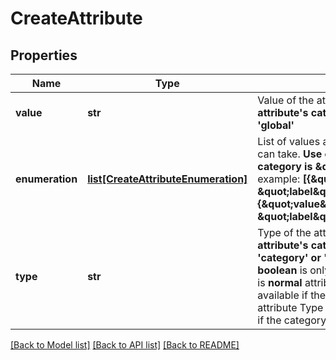 # CreateAttribute

## Properties
Name | Type | Description | Notes
------------ | ------------- | ------------- | -------------
**value** | **str** | Value of the attribute. **Use only if the attribute&#x27;s category is &#x27;calculated&#x27; or &#x27;global&#x27;**  | [optional] 
**enumeration** | [**list[CreateAttributeEnumeration]**](CreateAttributeEnumeration.md) | List of values and labels that the attribute can take. **Use only if the attribute&#x27;s category is \&quot;category\&quot;**. For example: **[{\&quot;value\&quot;:1, \&quot;label\&quot;:\&quot;male\&quot;}, {\&quot;value\&quot;:2, \&quot;label\&quot;:\&quot;female\&quot;}]**  | [optional] 
**type** | **str** | Type of the attribute. **Use only if the attribute&#x27;s category is &#x27;normal&#x27;, &#x27;category&#x27; or &#x27;transactional&#x27;** Type **boolean** is only available if the category is **normal** attribute Type **id** is only available if the category is **transactional** attribute Type **category** is only available if the category is **category** attribute  | [optional] 

[[Back to Model list]](../README.md#documentation-for-models) [[Back to API list]](../README.md#documentation-for-api-endpoints) [[Back to README]](../README.md)

